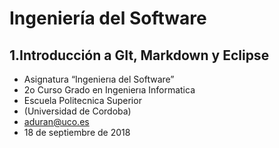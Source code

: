 # **Ingeniería del Software**
## 1.Introducción a GIt, Markdown y Eclipse
* Asignatura “Ingenierıa del Software”
* 2o Curso Grado en Ingenierıa Informatica
* Escuela Politecnica Superior
* (Universidad de Cordoba)
* aduran@uco.es
* 18 de septiembre de 2018
